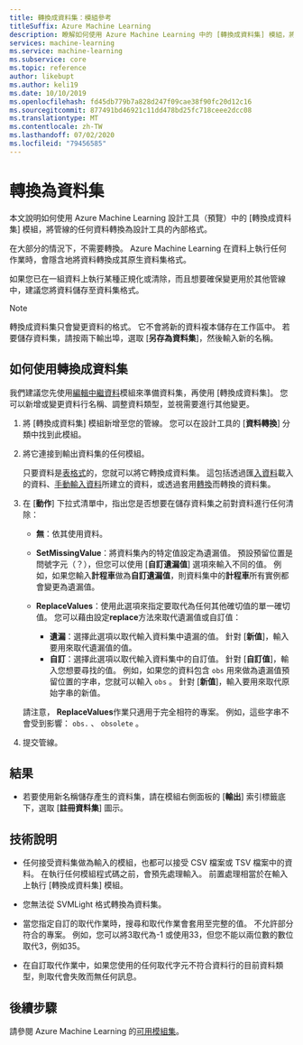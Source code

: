 ```yaml
---
title: 轉換成資料集：模組參考
titleSuffix: Azure Machine Learning
description: 瞭解如何使用 Azure Machine Learning 中的 [轉換成資料集] 模組，將資料輸入轉換成 Microsoft Azure Machine Learning 所使用的內部資料集格式。
services: machine-learning
ms.service: machine-learning
ms.subservice: core
ms.topic: reference
author: likebupt
ms.author: keli19
ms.date: 10/10/2019
ms.openlocfilehash: fd45db779b7a828d247f09cae38f90fc20d12c16
ms.sourcegitcommit: 877491bd46921c11dd478bd25fc718ceee2dcc08
ms.translationtype: MT
ms.contentlocale: zh-TW
ms.lasthandoff: 07/02/2020
ms.locfileid: "79456585"
---
```

# <a name="convert-to-dataset"></a>轉換為資料集

本文說明如何使用 Azure Machine Learning 設計工具（預覽）中的 [轉換成資料集] 模組，將管線的任何資料轉換為設計工具的內部格式。
  
在大部分的情況下，不需要轉換。 Azure Machine Learning 在資料上執行任何作業時，會隱含地將資料轉換成其原生資料集格式。 

如果您已在一組資料上執行某種正規化或清除，而且想要確保變更用於其他管線中，建議您將資料儲存至資料集格式。  
  
> [!NOTE]
> 轉換成資料集只會變更資料的格式。 它不會將新的資料複本儲存在工作區中。 若要儲存資料集，請按兩下輸出埠，選取 [**另存為資料集**]，然後輸入新的名稱。  
  
## <a name="how-to-use-convert-to-dataset"></a>如何使用轉換成資料集  

我們建議您先使用[編輯中繼資料](edit-metadata.md)模組來準備資料集，再使用 [轉換成資料集]。 您可以新增或變更資料行名稱、調整資料類型，並視需要進行其他變更。

1.  將 [轉換成資料集] 模組新增至您的管線。 您可以在設計工具的 [**資料轉換**] 分類中找到此模組。 

2. 將它連接到輸出資料集的任何模組。   

    只要資料是[表格式](https://docs.microsoft.com/python/api/azureml-core/azureml.data.tabulardataset?view=azure-ml-py)的，您就可以將它轉換成資料集。 這包括透過匯[入資料](import-data.md)載入的資料、[手動輸入資料](enter-data-manually.md)所建立的資料，或透過套用[轉換](apply-transformation.md)而轉換的資料集。

3.  在 [**動作**] 下拉式清單中，指出您是否想要在儲存資料集之前對資料進行任何清除：  
  
    - **無**：依其使用資料。  
  
    - **SetMissingValue**：將資料集內的特定值設定為遺漏值。 預設預留位置是問號字元（？），但您可以使用 [**自訂遺漏值**] 選項來輸入不同的值。 例如，如果您輸入**計程車**做為**自訂遺漏值**，則資料集中的**計程車**所有實例都會變更為遺漏值。
  
    - **ReplaceValues**：使用此選項來指定要取代為任何其他確切值的單一確切值。 您可以藉由設定**replace**方法來取代遺漏值或自訂值：

      - **遺漏**：選擇此選項以取代輸入資料集中遺漏的值。 針對 [**新值**]，輸入要用來取代遺漏值的值。
      - **自訂**：選擇此選項以取代輸入資料集中的自訂值。 針對 [**自訂值**]，輸入您想要尋找的值。 例如，如果您的資料包含 `obs` 用來做為遺漏值預留位置的字串，您就可以輸入 `obs` 。 針對 [**新值**]，輸入要用來取代原始字串的新值。
  
    請注意， **ReplaceValues**作業只適用于完全相符的專案。 例如，這些字串不會受到影響： `obs.` 、 `obsolete` 。  
 
  
5.  提交管線。  

## <a name="results"></a>結果

+  若要使用新名稱儲存產生的資料集，請在模組右側面板的 [**輸出**] 索引標籤底下，選取 [**註冊資料集**] 圖示。  
  
## <a name="technical-notes"></a>技術說明  

-   任何接受資料集做為輸入的模組，也都可以接受 CSV 檔案或 TSV 檔案中的資料。 在執行任何模組程式碼之前，會預先處理輸入。 前置處理相當於在輸入上執行 [轉換成資料集] 模組。  
  
-   您無法從 SVMLight 格式轉換為資料集。  
  
-   當您指定自訂的取代作業時，搜尋和取代作業會套用至完整的值。 不允許部分符合的專案。 例如，您可以將3取代為-1 或使用33，但您不能以兩位數的數位取代3，例如35。  
  
-   在自訂取代作業中，如果您使用的任何取代字元不符合資料行的目前資料類型，則取代會失敗而無任何訊息。  

  
## <a name="next-steps"></a>後續步驟

請參閱 Azure Machine Learning 的[可用模組集](module-reference.md)。 
